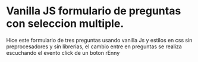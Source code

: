 # Vanilla JS formulario de preguntas con seleccion multiple.

Hice este formulario de tres preguntas usando vanilla Js y estilos en css sin preprocesadores y sin librerias, el cambio entre en preguntas se realiza escuchando el evento click de un boton
rEnny
